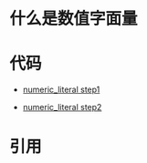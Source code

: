 # 什么是数值字面量

# 代码

- [numeric_literal step1](/code/numeric_literal/step1)

- [numeric_literal step2](/code/numeric_literal/step2)

# 引用